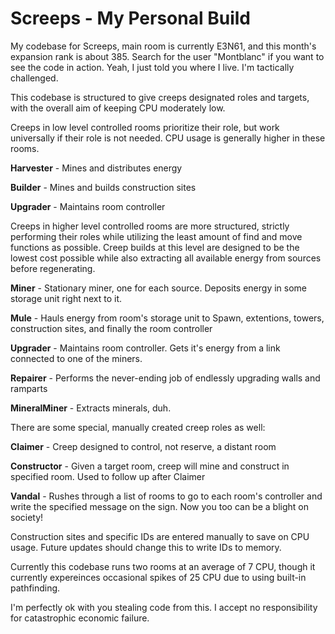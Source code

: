 # Screeps - My Personal Build
My codebase for Screeps, main room is currently E3N61, and this month's expansion rank is about 385. Search for the user "Montblanc" if you want to see the code in action. Yeah, I just told you where I live. I'm tactically challenged.

This codebase is structured to give creeps designated roles and targets, with the overall aim of keeping CPU moderately low.

Creeps in low level controlled rooms prioritize their role, but work universally if their role is not needed. CPU usage is generally higher in these rooms.

**Harvester** - Mines and distributes energy

**Builder** - Mines and builds construction sites

**Upgrader** - Maintains room controller

Creeps in higher level controlled rooms are more structured, strictly performing their roles while utilizing the least amount of find and move functions as possible. Creep builds at this level are designed to be the lowest cost possible while also extracting all available energy from sources before regenerating.

**Miner** - Stationary miner, one for each source. Deposits energy in some storage unit right next to it.

**Mule** - Hauls energy from room's storage unit to Spawn, extentions, towers, construction sites, and finally the room controller

**Upgrader** - Maintains room controller. Gets it's energy from a link connected to one of the miners.

**Repairer** - Performs the never-ending job of endlessly upgrading walls and ramparts

**MineralMiner** - Extracts minerals, duh.

There are some special, manually created creep roles as well:

**Claimer** - Creep designed to control, not reserve, a distant room

**Constructor** - Given a target room, creep will mine and construct in specified room. Used to follow up after Claimer

**Vandal** - Rushes through a list of rooms to go to each room's controller and write the specified message on the sign. Now you too can be a blight on society!

Construction sites and specific IDs are entered manually to save on CPU usage. Future updates should change this to write IDs to memory.

Currently this codebase runs two rooms at an average of 7 CPU, though it currently expereinces occasional spikes of 25 CPU due to using built-in pathfinding.

I'm perfectly ok with you stealing code from this. I accept no responsibility for catastrophic economic failure. 
